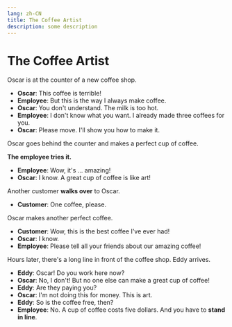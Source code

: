```yaml
---
lang: zh-CN
title: The Coffee Artist
description: some description
---
```


# The Coffee Artist

Oscar is at the counter of a new coffee shop.

- **Oscar**: This coffee is terrible!
- **Employee**: But this is the way I always make coffee.
- **Oscar**: You don't understand. The milk is too hot.
- **Employee**: I don't know what you want. I already made three coffees for you.
- **Oscar**: Please move. I'll show you how to make it.

Oscar goes behind the counter and makes a perfect cup of coffee.

**The employee tries it.**

- **Employee**: Wow, it's … amazing!
- **Oscar**: I know. A great cup of coffee is like art!

Another customer **walks over** to Oscar.

- **Customer**: One coffee, please.

Oscar makes another perfect coffee.

- **Customer**: Wow, this is the best coffee I've ever had!
- **Oscar**: I know.
- **Employee**: Please tell all your friends about our amazing coffee!

Hours later, there's a long line in front of the coffee shop. Eddy arrives.

- **Eddy**: Oscar! Do you work here now?
- **Oscar**: No, I don't! But no one else can make a great cup of coffee!
- **Eddy**: Are they paying you?
- **Oscar**: I'm not doing this for money. This is art.
- **Eddy**: So is the coffee free, then?
- **Employee**: No. A cup of coffee costs five dollars. And you have to **stand in line**.
